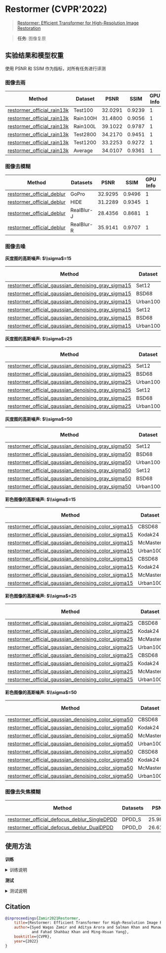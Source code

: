 # Restormer (CVPR'2022)

> [Restormer: Efficient Transformer for High-Resolution Image Restoration](https://arxiv.org/abs/2111.09881)

> **任务**: 图像复原

<!-- [ALGORITHM] -->

## 实验结果和模型权重

使用 PSNR 和 SSIM 作为指标，对所有任务进行评测

### **图像去雨**

| Method                                                                         | Dataset  | PSNR    | SSIM   | GPU Info | Download |
| ------------------------------------------------------------------------------ | -------- | ------- | ------ | -------- | -------- |
| [restormer_official_rain13k](/configs/restormer/restormer_official_rain13k.py) | Test100  | 32.0291 | 0.9239 | 1        | -        |
| [restormer_official_rain13k](/configs/restormer/restormer_official_rain13k.py) | Rain100H | 31.4800 | 0.9056 | 1        | -        |
| [restormer_official_rain13k](/configs/restormer/restormer_official_rain13k.py) | Rain100L | 39.1022 | 0.9787 | 1        | -        |
| [restormer_official_rain13k](/configs/restormer/restormer_official_rain13k.py) | Test2800 | 34.2170 | 0.9451 | 1        | -        |
| [restormer_official_rain13k](/configs/restormer/restormer_official_rain13k.py) | Test1200 | 33.2253 | 0.9272 | 1        | -        |
| [restormer_official_rain13k](/configs/restormer/restormer_official_rain13k.py) | Average  | 34.0107 | 0.9361 | 1        | -        |

### **图像去模糊**

| Method                                                                       | Datasets   | PSNR    | SSIM   | GPU Info | Download |
| ---------------------------------------------------------------------------- | ---------- | ------- | ------ | -------- | -------- |
| [restormer_official_deblur](/configs/restormer/restormer_official_deblur.py) | GoPro      | 32.9295 | 0.9496 | 1        | -        |
| [restormer_official_deblur](/configs/restormer/restormer_official_deblur.py) | HIDE       | 31.2289 | 0.9345 | 1        | -        |
| [restormer_official_deblur](/configs/restormer/restormer_official_deblur.py) | RealBlur-J | 28.4356 | 0.8681 | 1        | -        |
| [restormer_official_deblur](/configs/restormer/restormer_official_deblur.py) | RealBlur-R | 35.9141 | 0.9707 | 1        | -        |

### **图像去噪**

**灰度图的高斯噪声: $\\sigma$=15**

| Method                                                                                                                         | Dataset  | PSNR    | SSIM   | GPU Info | ckpt                                | Download |
| ------------------------------------------------------------------------------------------------------------------------------ | -------- | ------- | ------ | -------- | ----------------------------------- | -------- |
| [restormer_official_gaussian_denoising_gray_sigma15](/configs/restormer/restormer_official_gaussian_denoising_gray_sigma15.py) | Set12    | 34.0182 | 0.9160 | 1        | gaussian_gray_denoising_sigma15.pth | -        |
| [restormer_official_gaussian_denoising_gray_sigma15](/configs/restormer/restormer_official_gaussian_denoising_gray_sigma15.py) | BSD68    | 32.4987 | 0.8940 | 1        | gaussian_gray_denoising_sigma15.pth | -        |
| [restormer_official_gaussian_denoising_gray_sigma15](/configs/restormer/restormer_official_gaussian_denoising_gray_sigma15.py) | Urban100 | 34.4336 | 0.9419 | 1        | gaussian_gray_denoising_sigma15.pth | -        |
| [restormer_official_gaussian_denoising_gray_sigma15](/configs/restormer/restormer_official_gaussian_denoising_gray_sigma15.py) | Set12    | 33.9642 | 0.9153 | 1        | gaussian_gray_denoising_blind.pth   | -        |
| [restormer_official_gaussian_denoising_gray_sigma15](/configs/restormer/restormer_official_gaussian_denoising_gray_sigma15.py) | BSD68    | 30.4941 | 0.8040 | 1        | gaussian_gray_denoising_blind.pth   | -        |
| [restormer_official_gaussian_denoising_gray_sigma15](/configs/restormer/restormer_official_gaussian_denoising_gray_sigma15.py) | Urban100 | 34.3152 | 0.9409 | 1        | gaussian_gray_denoising_blind.pth   | -        |

**灰度图的高斯噪声: $\\sigma$=25**

| Method                                                                                                                         | Dataset  | PSNR    | SSIM   | GPU Info | ckpt                                | Download |
| ------------------------------------------------------------------------------------------------------------------------------ | -------- | ------- | ------ | -------- | ----------------------------------- | -------- |
| [restormer_official_gaussian_denoising_gray_sigma25](/configs/restormer/restormer_official_gaussian_denoising_gray_sigma25.py) | Set12    | 31.7289 | 0.8811 | 1        | gaussian_gray_denoising_sigma25.pth | -        |
| [restormer_official_gaussian_denoising_gray_sigma25](/configs/restormer/restormer_official_gaussian_denoising_gray_sigma25.py) | BSD68    | 30.1613 | 0.8370 | 1        | gaussian_gray_denoising_sigma25.pth | -        |
| [restormer_official_gaussian_denoising_gray_sigma25](/configs/restormer/restormer_official_gaussian_denoising_gray_sigma25.py) | Urban100 | 32.1162 | 0.9140 | 1        | gaussian_gray_denoising_sigma25.pth | -        |
| [restormer_official_gaussian_denoising_gray_sigma25](/configs/restormer/restormer_official_gaussian_denoising_gray_sigma25.py) | Set12    | 31.7106 | 0.8810 | 1        | gaussian_gray_denoising_blind.pth   | -        |
| [restormer_official_gaussian_denoising_gray_sigma25](/configs/restormer/restormer_official_gaussian_denoising_gray_sigma25.py) | BSD68    | 28.0652 | 0.7108 | 1        | gaussian_gray_denoising_blind.pth   | -        |
| [restormer_official_gaussian_denoising_gray_sigma25](/configs/restormer/restormer_official_gaussian_denoising_gray_sigma25.py) | Urban100 | 32.0457 | 0.9131 | 1        | gaussian_gray_denoising_blind.pth   | -        |

**灰度图的高斯噪声: $\\sigma$=50**

| Method                                                                                                                         | Dataset  | PSNR    | SSIM   | GPU Info | ckpt                                | Download |
| ------------------------------------------------------------------------------------------------------------------------------ | -------- | ------- | ------ | -------- | ----------------------------------- | -------- |
| [restormer_official_gaussian_denoising_gray_sigma50](/configs/restormer/restormer_official_gaussian_denoising_gray_sigma50.py) | Set12    | 28.6269 | 0.8188 | 1        | gaussian_gray_denoising_sigma50.pth | -        |
| [restormer_official_gaussian_denoising_gray_sigma50](/configs/restormer/restormer_official_gaussian_denoising_gray_sigma50.py) | BSD68    | 27.3266 | 0.7434 | 1        | gaussian_gray_denoising_sigma50.pth | -        |
| [restormer_official_gaussian_denoising_gray_sigma50](/configs/restormer/restormer_official_gaussian_denoising_gray_sigma50.py) | Urban100 | 28.9636 | 0.8571 | 1        | gaussian_gray_denoising_sigma50.pth | -        |
| [restormer_official_gaussian_denoising_gray_sigma50](/configs/restormer/restormer_official_gaussian_denoising_gray_sigma50.py) | Set12    | 28.6614 | 0.8197 | 1        | gaussian_gray_denoising_blind.pth   | -        |
| [restormer_official_gaussian_denoising_gray_sigma50](/configs/restormer/restormer_official_gaussian_denoising_gray_sigma50.py) | BSD68    | 25.2580 | 0.5736 | 1        | gaussian_gray_denoising_blind.pth   | -        |
| [restormer_official_gaussian_denoising_gray_sigma50](/configs/restormer/restormer_official_gaussian_denoising_gray_sigma50.py) | Urban100 | 28.9848 | 0.8571 | 1        | gaussian_gray_denoising_blind.pth   | -        |

**彩色图像的高斯噪声: $\\sigma$=15**

| Method                                                                                                                          | Dataset  | PSNR    | SSIM   | GPU Info | ckpt                                 | Download |
| ------------------------------------------------------------------------------------------------------------------------------- | -------- | ------- | ------ | -------- | ------------------------------------ | -------- |
| [restormer_official_gaussian_denoising_color_sigma15](/configs/restormer/restormer_official_gaussian_denoising_color_sigma15.py) | CBSD68   | 34.3506 | 0.9352 | 1        | gaussian_color_denoising_sigma25.pth | -        |
| [restormer_official_gaussian_denoising_color_sigma15](/configs/restormer/restormer_official_gaussian_denoising_color_sigma15.py) | Kodak24  | 35.4900 | 0.9312 | 1        | gaussian_color_denoising_sigma25.pth | -        |
| [restormer_official_gaussian_denoising_color_sigma15](/configs/restormer/restormer_official_gaussian_denoising_color_sigma15.py) | McMaster | 35.6072 | 0.9352 | 1        | gaussian_color_denoising_sigma25.pth | -        |
| [restormer_official_gaussian_denoising_color_sigma15](/configs/restormer/restormer_official_gaussian_denoising_color_sigma15.py) | Urban100 | 35.1522 | 0.9530 | 1        | gaussian_color_denoising_sigma25.pth | -        |
| [restormer_official_gaussian_denoising_color_sigma15](/configs/restormer/restormer_official_gaussian_denoising_color_sigma15.py) | CBSD68   | 34.3422 | 0.9356 | 1        | gaussian_color_denoising_blind.pth   | -        |
| [restormer_official_gaussian_denoising_color_sigma15](/configs/restormer/restormer_official_gaussian_denoising_color_sigma15.py) | Kodak24  | 35.4544 | 0.9308 | 1        | gaussian_color_denoising_blind.pth   | -        |
| [restormer_official_gaussian_denoising_color_sigma15](/configs/restormer/restormer_official_gaussian_denoising_color_sigma15.py) | McMaster | 35.5473 | 0.9344 | 1        | gaussian_color_denoising_blind.pth   | -        |
| [restormer_official_gaussian_denoising_color_sigma15](/configs/restormer/restormer_official_gaussian_denoising_color_sigma15.py) | Urban100 | 35.0754 | 0.9524 | 1        | gaussian_color_denoising_blind.pth   | -        |

**彩色图像的高斯噪声: $\\sigma$=25**

| Method                                                                                                                          | Dataset  | PSNR    | SSIM   | GPU Info | ckpt                                 | Download |
| ------------------------------------------------------------------------------------------------------------------------------- | -------- | ------- | ------ | -------- | ------------------------------------ | -------- |
| [restormer_official_gaussian_denoising_color_sigma25](/configs/restormer/restormer_official_gaussian_denoising_color_sigma25.py) | CBSD68   | 31.7457 | 0.8942 | 1        | gaussian_color_denoising_sigma25.pth | -        |
| [restormer_official_gaussian_denoising_color_sigma25](/configs/restormer/restormer_official_gaussian_denoising_color_sigma25.py) | Kodak24  | 33.0489 | 0.8943 | 1        | gaussian_color_denoising_sigma25.pth | -        |
| [restormer_official_gaussian_denoising_color_sigma25](/configs/restormer/restormer_official_gaussian_denoising_color_sigma25.py) | McMaster | 33.3260 | 0.9066 | 1        | gaussian_color_denoising_sigma25.pth | -        |
| [restormer_official_gaussian_denoising_color_sigma25](/configs/restormer/restormer_official_gaussian_denoising_color_sigma25.py) | Urban100 | 32.9670 | 0.9317 | 1        | gaussian_color_denoising_sigma25.pth | -        |
| [restormer_official_gaussian_denoising_color_sigma25](/configs/restormer/restormer_official_gaussian_denoising_color_sigma25.py) | CBSD68   | 31.7391 | 0.8945 | 1        | gaussian_color_denoising_blind.pth   | -        |
| [restormer_official_gaussian_denoising_color_sigma25](/configs/restormer/restormer_official_gaussian_denoising_color_sigma25.py) | Kodak24  | 33.0380 | 0.8941 | 1        | gaussian_color_denoising_blind.pth   | -        |
| [restormer_official_gaussian_denoising_color_sigma25](/configs/restormer/restormer_official_gaussian_denoising_color_sigma25.py) | McMaster | 33.3040 | 0.9063 | 1        | gaussian_color_denoising_blind.pth   | -        |
| [restormer_official_gaussian_denoising_color_sigma25](/configs/restormer/restormer_official_gaussian_denoising_color_sigma25.py) | Urban100 | 32.9165 | 0.9312 | 1        | gaussian_color_denoising_blind.pth   | -        |

**彩色图像的高斯噪声: $\\sigma$=50**

| Method                                                                                                                          | Dataset  | PSNR    | SSIM   | GPU Info | ckpt                                 | Download |
| ------------------------------------------------------------------------------------------------------------------------------- | -------- | ------- | ------ | -------- | ------------------------------------ | -------- |
| [restormer_official_gaussian_denoising_color_sigma50](/configs/restormer/restormer_official_gaussian_denoising_color_sigma50.py) | CBSD68   | 28.5569 | 0.8127 | 1        | gaussian_color_denoising_sigma50.pth | -        |
| [restormer_official_gaussian_denoising_color_sigma50](/configs/restormer/restormer_official_gaussian_denoising_color_sigma50.py) | Kodak24  | 30.0122 | 0.8238 | 1        | gaussian_color_denoising_sigma50.pth | -        |
| [restormer_official_gaussian_denoising_color_sigma50](/configs/restormer/restormer_official_gaussian_denoising_color_sigma50.py) | McMaster | 30.2608 | 0.8515 | 1        | gaussian_color_denoising_sigma50.pth | -        |
| [restormer_official_gaussian_denoising_color_sigma50](/configs/restormer/restormer_official_gaussian_denoising_color_sigma50.py) | Urban100 | 30.0230 | 0.8902 | 1        | gaussian_color_denoising_sigma50.pth | -        |
| [restormer_official_gaussian_denoising_color_sigma50](/configs/restormer/restormer_official_gaussian_denoising_color_sigma50.py) | CBSD68   | 28.5582 | 0.8126 | 1        | gaussian_color_denoising_blind.pth   | -        |
| [restormer_official_gaussian_denoising_color_sigma50](/configs/restormer/restormer_official_gaussian_denoising_color_sigma50.py) | Kodak24  | 30.0074 | 0.8233 | 1        | gaussian_color_denoising_blind.pth   | -        |
| [restormer_official_gaussian_denoising_color_sigma50](/configs/restormer/restormer_official_gaussian_denoising_color_sigma50.py) | McMaster | 30.2671 | 0.8520 | 1        | gaussian_color_denoising_blind.pth   | -        |
| [restormer_official_gaussian_denoising_color_sigma50](/configs/restormer/restormer_official_gaussian_denoising_color_sigma50.py) | Urban100 | 30.0172 | 0.8898 | 1        | gaussian_color_denoising_blind.pth   | -        |

### **图像去失焦模糊**

| Method                                                                                                  | Datasets | PSNR    | SSIM   | MAE    | GPU Info | Download |
| ------------------------------------------------------------------------------------------------------- | -------- | ------- | ------ | ------ | -------- | -------- |
| [restormer_official_defocus_deblur_SingleDPDD](/configs/restormer/restormer_official_defocus_deblur.py) | DPDD_S   | 25.9805 | 0.8166 | 0.0378 | 1        | -        |
| [restormer_official_defocus_deblur_DualDPDD](/configs/restormer/restormer_official_defocus_deblur.py)   | DPDD_D   | 26.6160 | 0.8346 | 0.0354 | 1        | -        |

## 使用方法

**训练**

<details>
<summary>训练说明</summary>

您可以使用以下命令来训练模型。

```shell
# cpu train
# Motion Deblurring
CUDA_VISIBLE_DEVICES=-1 python tools/train.py configs/restormer/Deblurring/restormer_d48nb4668nrb4h1248-lr3e-4-300k_Gopro.py

# Deraining
CUDA_VISIBLE_DEVICES=-1 python tools/train.py configs/restormer/Deraining/restormer_d48nb4668nrb4h1248-lr3e-4-300k_Test100.py

# Defocus Deblurring
#Single Image
CUDA_VISIBLE_DEVICES=-1 python tools/train.py configs/restormer/DefocusDeblurring/restormer_d48nb4668nrb4h1248-lr3e-4-300k_SingleDPDD.py
#Dual Image
CUDA_VISIBLE_DEVICES=-1 python tools/train.py configs/restormer/DefocusDeblurring/restormer_d48nb4668nrb4h1248-lr3e-4-300k_DualDPDD.py

# Denoising
# Color Gaussian Noise
CUDA_VISIBLE_DEVICES=-1 python tools/train.py configs/restormer/Denoising/restormer_d48nb4668nrb4h1248-lr3e-4-300k_BSD68_GNoise_sigma15.py
# Grayscale Gaussian Noise
CUDA_VISIBLE_DEVICES=-1 python tools/train.py configs/restormer/Denoising/restormer_d48nb4668nrb4h1248-lr3e-4-300k_CBSD68_CNoise_sigma15.py

# single-gpu train
# Motion Deblurring
python tools/train.py configs/restormer/Deblurring/restormer_d48nb4668nrb4h1248-lr3e-4-300k_Gopro.py

# Deraining
python tools/train.py configs/restormer/Deraining/restormer_d48nb4668nrb4h1248-lr3e-4-300k_Test100.py

# Defocus Deblurring
#Single Image
python tools/train.py configs/restormer/DefocusDeblurring/restormer_d48nb4668nrb4h1248-lr3e-4-300k_SingleDPDD.py
#Dual Image
python tools/train.py configs/restormer/DefocusDeblurring/restormer_d48nb4668nrb4h1248-lr3e-4-300k_DualDPDD.py

# Denoising
# Color Gaussian Noise
python tools/train.py configs/restormer/Denoising/restormer_d48nb4668nrb4h1248-lr3e-4-300k_BSD68_GNoise_sigma15.py
# Grayscale Gaussian Noise
python tools/train.py configs/restormer/Denoising/restormer_d48nb4668nrb4h1248-lr3e-4-300k_CBSD68_CNoise_sigma15.py

# multi-gpu train
# Motion Deblurring
./tools/dist_train.sh configs/restormer/Deblurring/restormer_d48nb4668nrb4h1248-lr3e-4-300k_Gopro.py 8

# Deraining
./tools/dist_train.sh configs/restormer/Deraining/restormer_d48nb4668nrb4h1248-lr3e-4-300k_Test100.py 8

# Defocus Deblurring
#Single Image
./tools/dist_train.sh configs/restormer/DefocusDeblurring/restormer_d48nb4668nrb4h1248-lr3e-4-300k_SingleDPDD.py 8
#Dual Image
./tools/dist_train.sh configs/restormer/DefocusDeblurring/restormer_d48nb4668nrb4h1248-lr3e-4-300k_DualDPDD.py 8

# Denoising
# Color Gaussian Noise
./tools/dist_train.sh configs/restormer/Denoising/restormer_d48nb4668nrb4h1248-lr3e-4-300k_BSD68_GNoise_sigma15.py 8
# Grayscale Gaussian Noise
./tools/dist_train.sh configs/restormer/Denoising/restormer_d48nb4668nrb4h1248-lr3e-4-300k_CBSD68_CNoise_sigma15.py 8

```

更多细节可以参考 [train_test.md](/docs/zh_cn/user_guides/train_test.md) 中的 **Train a model** 部分。

</details>

**测试**

<details>
<summary>测试说明</summary>

您可以使用以下命令来测试模型。

```shell
# cpu test
# Motion Deblurring
CUDA_VISIBLE_DEVICES=-1 python tools/test.py configs/restormer/restormer_official_deblur.py Motion_Deblurring_checkpoint_path

# single-gpu test
# Motion Deblurring
python tools/test.py configs/restormer/restormer_official_deblur.py Motion_Deblurring_checkpoint_path

# multi-gpu test
# Motion Deblurring
./tools/dist_test.sh configs/restormer/restormer_official_deblur.py Motion_Deblurring_checkpoint_path

```

预训练模型未来将会上传，敬请等待。
更多细节可以参考 [train_test.md](/docs/zh_cn/user_guides/train_test.md) 中的 **Test a pre-trained model** 部分。

</details>

## Citation

```bibtex
@inproceedings{Zamir2021Restormer,
    title={Restormer: Efficient Transformer for High-Resolution Image Restoration},
    author={Syed Waqas Zamir and Aditya Arora and Salman Khan and Munawar Hayat
            and Fahad Shahbaz Khan and Ming-Hsuan Yang},
    booktitle={CVPR},
    year={2022}
}
```
